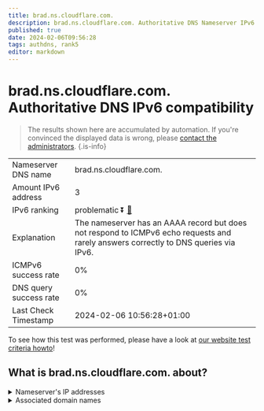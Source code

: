```yaml
---
title: brad.ns.cloudflare.com.
description: brad.ns.cloudflare.com. Authoritative DNS Nameserver IPv6 compatibility
published: true
date: 2024-02-06T09:56:28
tags: authdns, rank5
editor: markdown
---
```


# brad.ns.cloudflare.com. Authoritative DNS IPv6 compatibility

> The results shown here are accumulated by automation. If you're convinced the displayed data is wrong, please [contact the administrators](/howto/chat). 
{.is-info}




|   |   |
| - | - |
| Nameserver DNS name | brad.ns.cloudflare.com.
| Amount IPv6 address | 3
| IPv6 ranking | problematic :arrow_double_down: [🔗](/howto/ranking) |
| Explanation | The nameserver has an AAAA record but does not respond to ICMPv6 echo requests and rarely answers correctly to DNS queries via IPv6. |
| ICMPv6 success rate | 0%|
| DNS query success rate | 0% |
| Last Check Timestamp | 2024-02-06 10:56:28+01:00 |

To see how this test was performed, please have a look at [our website test criteria howto](/howto/testcriteria/authdns)!


## What is brad.ns.cloudflare.com. about?




<details>
<summary>Nameserver's IP addresses</summary>

2a06:98c1:50::ac40:2169

2803:f800:50::6ca2:c169

2606:4700:58::adf5:3b69

</details>



<details>
<summary>Associated domain names</summary>

www.memsql.com

</details>
